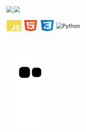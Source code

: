 <div>

  <a href="https://github.com/joaogriquena">
        
   <a href="https://github.com/anuraghazra/github-readme-stats">
    <img height="160em" src="https://github-readme-stats.vercel.app/api?username=joaogriquena&show_icons=true&theme=dark"/>
   </a>
    
   <a href="https://github.com/anuraghazra/convoychat">
    <img height="160em" src="https://github-readme-stats.vercel.app/api/top-langs/?username=joaogriquena&layout=compact&theme=dark"/>
   </a>
     
</div>
  	

<div style="display: inline_block"><br>
  <img align="center" alt="Js" height="30" width="40" src="https://raw.githubusercontent.com/devicons/devicon/master/icons/javascript/javascript-plain.svg">
  <img align="center" alt="HTML" height="30" width="40" src="https://raw.githubusercontent.com/devicons/devicon/master/icons/html5/html5-original.svg">
  <img align="center" alt="CSS" height="30" width="40" src="https://raw.githubusercontent.com/devicons/devicon/master/icons/css3/css3-original.svg">
  <img align="center" alt="Python" height="30" width="40" src="https://cdn.jsdelivr.net/gh/devicons/devicon/icons/python/python-original.svg">
</div>
  
  ##
 
 <br>
  
  ![Snake animation](https://github.com/joaogriquena/joaogriquena/blob/output/github-contribution-grid-snake.svg)

</div>
